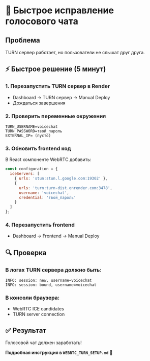 # 🚨 Быстрое исправление голосового чата

## Проблема
TURN сервер работает, но пользователи не слышат друг друга.

## ⚡ Быстрое решение (5 минут)

### 1. Перезапустить TURN сервер в Render
- Dashboard → TURN сервер → Manual Deploy
- Дождаться завершения

### 2. Проверить переменные окружения
```
TURN_USERNAME=voicechat
TURN_PASSWORD=твой_пароль
EXTERNAL_IP= (пусто)
```

### 3. Обновить frontend код
В React компоненте WebRTC добавить:

```javascript
const configuration = {
  iceServers: [
    { urls: 'stun:stun.l.google.com:19302' },
    { 
      urls: 'turn:turn-dist.onrender.com:3478',
      username: 'voicechat',
      credential: 'твой_пароль'
    }
  ]
};
```

### 4. Перезапустить frontend
- Dashboard → Frontend → Manual Deploy

## 🔍 Проверка

### В логах TURN сервера должно быть:
```
INFO: session: new, username=voicechat
INFO: session: bound, username=voicechat
```

### В консоли браузера:
- WebRTC ICE candidates
- TURN server connection

## ✅ Результат
Голосовой чат должен заработать!

**Подробная инструкция в `WEBRTC_TURN_SETUP.md`** 📖
